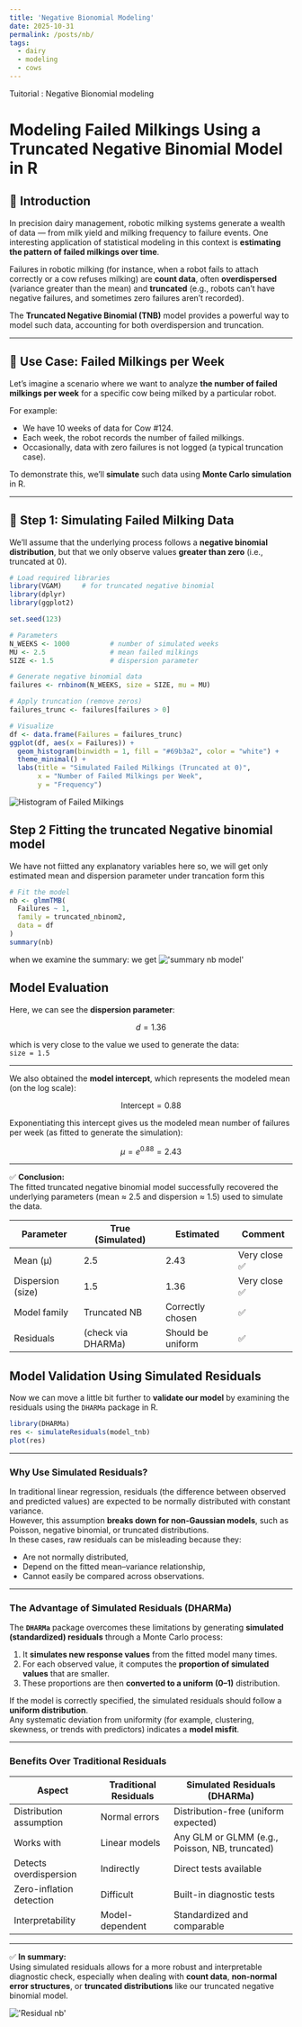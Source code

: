 ```yaml
---
title: 'Negative Bionomial Modeling'
date: 2025-10-31
permalink: /posts/nb/
tags:
  - dairy
  - modeling
  - cows
---
```


Tuitorial : Negative Bionomial modeling

# Modeling Failed Milkings Using a Truncated Negative Binomial Model in R  

## 📘 Introduction  

In precision dairy management, robotic milking systems generate a wealth of data — from milk yield and milking frequency to failure events. One interesting application of statistical modeling in this context is **estimating the pattern of failed milkings over time**.  

Failures in robotic milking (for instance, when a robot fails to attach correctly or a cow refuses milking) are **count data**, often **overdispersed** (variance greater than the mean) and **truncated** (e.g., robots can’t have negative failures, and sometimes zero failures aren’t recorded).  

The **Truncated Negative Binomial (TNB)** model provides a powerful way to model such data, accounting for both overdispersion and truncation.  

---

## 🐄 Use Case: Failed Milkings per Week  

Let’s imagine a scenario where we want to analyze **the number of failed milkings per week** for a specific cow being milked by a particular robot.  

For example:  
- We have 10 weeks of data for Cow #124.  
- Each week, the robot records the number of failed milkings.  
- Occasionally, data with zero failures is not logged (a typical truncation case).  

To demonstrate this, we’ll **simulate** such data using **Monte Carlo simulation** in R.  

---

## 🔢 Step 1: Simulating Failed Milking Data  

We’ll assume that the underlying process follows a **negative binomial distribution**, but that we only observe values **greater than zero** (i.e., truncated at 0).

```r
# Load required libraries
library(VGAM)     # for truncated negative binomial
library(dplyr)
library(ggplot2)

set.seed(123)

# Parameters
N_WEEKS <- 1000          # number of simulated weeks
MU <- 2.5                # mean failed milkings
SIZE <- 1.5              # dispersion parameter

# Generate negative binomial data
failures <- rnbinom(N_WEEKS, size = SIZE, mu = MU)

# Apply truncation (remove zeros)
failures_trunc <- failures[failures > 0]

# Visualize
df <- data.frame(Failures = failures_trunc)
ggplot(df, aes(x = Failures)) +
  geom_histogram(binwidth = 1, fill = "#69b3a2", color = "white") +
  theme_minimal() +
  labs(title = "Simulated Failed Milkings (Truncated at 0)",
       x = "Number of Failed Milkings per Week",
       y = "Frequency")
```

![Histogram of Failed Milkings](/images/nb_image.png)

## Step 2 Fitting the  truncated Negative binomial model

We have not fiitted any  explanatory variables here so, we will get  only estimated mean and dispersion parameter under trancation form this
```r
# Fit the model
nb <- glmmTMB(
  Failures ~ 1,
  family = truncated_nbinom2,
  data = df
)
summary(nb)
```

when we examine the summary: we get 
!['summary nb model'](/images/summary_nb.png)



## Model Evaluation

Here, we can see the **dispersion parameter**:

$$
d = 1.36
$$

which is very close to the value we used to generate the data:  
`size = 1.5`

---

We also obtained the **model intercept**, which represents the modeled mean (on the log scale):

$$
\text{Intercept} = 0.88
$$

Exponentiating this intercept gives us the modeled mean number of failures per week (as fitted to generate the simulation):

$$
\mu = e^{0.88} = 2.43
$$

---

✅ **Conclusion:**  
The fitted truncated negative binomial model successfully recovered the underlying parameters (mean ≈ 2.5 and dispersion ≈ 1.5) used to simulate the data.

| Parameter         | True (Simulated)   | Estimated         | Comment      |
| ----------------- | ------------------ | ----------------- | ------------ |
| Mean (μ)          | 2.5                | 2.43              | Very close ✅ |
| Dispersion (size) | 1.5                | 1.36              | Very close ✅ |
| Model family      | Truncated NB       | Correctly chosen  | ✅            |
| Residuals         | (check via DHARMa) | Should be uniform | ✅            |


## Model Validation Using Simulated Residuals

Now we can move a little bit further to **validate our model** by examining the residuals using the `DHARMa` package in R.

```r
library(DHARMa)
res <- simulateResiduals(model_tnb)
plot(res)
```

---

### Why Use Simulated Residuals?

In traditional linear regression, residuals (the difference between observed and predicted values) are expected to be normally distributed with constant variance.  
However, this assumption **breaks down for non-Gaussian models**, such as Poisson, negative binomial, or truncated distributions.  
In these cases, raw residuals can be misleading because they:
- Are not normally distributed,
- Depend on the fitted mean–variance relationship,
- Cannot easily be compared across observations.

---

### The Advantage of Simulated Residuals (DHARMa)

The **`DHARMa`** package overcomes these limitations by generating **simulated (standardized) residuals** through a Monte Carlo process:

1. It **simulates new response values** from the fitted model many times.  
2. For each observed value, it computes the **proportion of simulated values** that are smaller.  
3. These proportions are then **converted to a uniform (0–1)** distribution.

If the model is correctly specified, the simulated residuals should follow a **uniform distribution**.  
Any systematic deviation from uniformity (for example, clustering, skewness, or trends with predictors) indicates a **model misfit**.

---

### Benefits Over Traditional Residuals

| Aspect | Traditional Residuals | Simulated Residuals (DHARMa) |
|--------|-----------------------|-------------------------------|
| Distribution assumption | Normal errors | Distribution-free (uniform expected) |
| Works with | Linear models | Any GLM or GLMM (e.g., Poisson, NB, truncated) |
| Detects overdispersion | Indirectly | Direct tests available |
| Zero-inflation detection | Difficult | Built-in diagnostic tests |
| Interpretability | Model-dependent | Standardized and comparable |

---

✅ **In summary:**  
Using simulated residuals allows for a more robust and interpretable diagnostic check, especially when dealing with **count data**, **non-normal error structures**, or **truncated distributions** like our truncated negative binomial model.

!['Residual nb'](/images/residual_nb.png)
